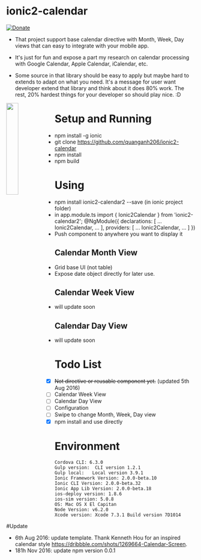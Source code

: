 # ionic2-calendar

[![Donate](https://www.paypalobjects.com/en_US/i/btn/btn_donate_LG.gif)](https://www.paypal.com/cgi-bin/webscr?cmd=_donations&business=quanganh%40aiti%2ecom%2evn&lc=VN&item_name=Ionic2%20Calendar&item_number=ionic2calendar&no_note=0&currency_code=USD&bn=PP%2dDonationsBF%3abtn_donateCC_LG%2egif%3aNonHostedGuest)

- That project support base calendar directive with Month, Week, Day views that can easy to integrate with your mobile app.

- It's just for fun and expose a part my research on calendar processing with Google Calendar, Apple Calendar, iCalendar, etc.

- Some source in that library should be easy to apply but maybe hard to extends to adapt on what you need. It's a message for user want developer extend that library and think about it does 80% work. The rest, 20% hardest things for your developer so should play nice. :D

<img src="http://i1320.photobucket.com/albums/u521/quanganh206/Screen%20Shot%202016-08-06%20at%202.23.53%20PM_zpsgzcpcusf.png" align="left" width="25%"/>

# Setup and Running 
- npm install -g ionic
- git clone https://github.com/quanganh206/ionic2-calendar
- npm install 
- npm build 

# Using 
- npm install ionic2-calendar2 --save (in ionic project folder)
- in app.module.ts
  import { Ionic2Calendar } from 'ionic2-calendar2';
  @NgModule({
  declarations: [
    ...
    Ionic2Calendar,
    ...
  ],
  providers: [
    ...
    Ionic2Calendar,
    ...
  ]
})
- Push component to anywhere you want to display it
  <ionic2-calendar></ionic2-calendar>

## Calendar Month View 
- Grid base UI (not table)
- Expose date object directly for later use.

## Calendar Week View
- will update soon

## Calendar Day View 
- will update soon

# Todo List
- [x] ~~Not directive or reusable component yet.~~ (updated 5th Aug 2016)
- [ ] Calendar Week View
- [ ] Calendar Day View
- [ ] Configuration
- [ ] Swipe to change Month, Week, Day view
- [x] npm install and use directly  

# Environment 
```
Cordova CLI: 6.3.0
Gulp version:  CLI version 1.2.1
Gulp local:   Local version 3.9.1
Ionic Framework Version: 2.0.0-beta.10
Ionic CLI Version: 2.0.0-beta.32
Ionic App Lib Version: 2.0.0-beta.18
ios-deploy version: 1.8.6 
ios-sim version: 5.0.8 
OS: Mac OS X El Capitan
Node Version: v6.2.0
Xcode version: Xcode 7.3.1 Build version 7D1014
```

#Update 
- 6th Aug 2016:   update template. Thank Kenneth Hou for an inspired calendar style https://dribbble.com/shots/1269664-Calendar-Screen.
- 181h Nov 2016:  update npm version 0.0.1


